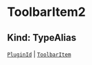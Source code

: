 # **ToolbarItem2**

## **Kind: TypeAlias**

[`PluginId`](./PluginId) | [`ToolbarItem`](./ToolbarItem)
